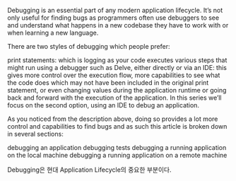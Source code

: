Debugging is an essential part of any modern application lifecycle. It’s not only useful for finding bugs as programmers often use debuggers to see and understand what happens in a new codebase they have to work with or when learning a new language.

There are two styles of debugging which people prefer:

print statements: which is logging as your code executes various steps that might run
using a debugger such as Delve, either directly or via an IDE: this gives more control over the execution flow, more capabilities to see what the code does which may not have been included in the original print statement, or even changing values during the application runtime or going back and forward with the execution of the application.
In this series we’ll focus on the second option, using an IDE to debug an application.

As you noticed from the description above, doing so provides a lot more control and capabilities to find bugs and as such this article is broken down in several sections:

debugging an application
debugging tests
debugging a running application on the local machine
debugging a running application on a remote machine

Debugging은 현대 Application Lifecycle의 중요한 부분이다. 